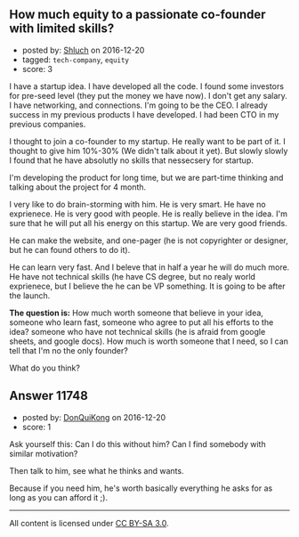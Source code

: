 ## How much equity to a passionate co-founder with limited skills?

- posted by: [Shluch](https://stackexchange.com/users/2354107/shluch) on 2016-12-20
- tagged: `tech-company`, `equity`
- score: 3

I have a startup idea. I have developed all the code. I found some investors for pre-seed level (they put the money we have now). I don't get any salary. I have networking, and connections. I'm going to be the CEO.  I already success in my previous products I have developed. I had been CTO in my previous companies.

I thought to join a co-founder to my startup. He really want to be part of it. I thought to give him 10%-30% (We didn't talk about it yet). But slowly slowly I found that he have absolutly no skills that nessecsery for startup. 

I'm developing the product for long time, but we are part-time thinking and talking about the project for 4 month.

I very like to do brain-storming with him. He is very smart. He have no exprienece. He is very good with people. He is really believe in the idea. I'm sure that he will put all his energy on this startup. We are very good friends.

He can make the website, and one-pager (he is not copyrighter or designer, but he can found others to do it).

He can learn very fast. And I beleve that in half a year he will do much more. He have not technical skills (he have CS degree, but no realy world exprienece, but I believe the he can be VP something. It is going to be after the launch.

**The question is:** How much worth someone that believe in your idea, someone who learn fast, someone who agree to put all his efforts to the idea?  someone who have not technical skills (he is afraid from google sheets, and google docs).
How much is worth someone that I need, so I can tell that I'm no the only founder?

What do you think?


## Answer 11748

- posted by: [DonQuiKong](https://stackexchange.com/users/9739821/donquikong) on 2016-12-20
- score: 1

Ask yourself this: 
Can I do this without him? Can I find somebody with similar motivation? 

Then talk to him, see what he thinks and wants.


Because if you need him, he's worth basically everything he asks for as long as you can afford it ;).





---

All content is licensed under [CC BY-SA 3.0](https://creativecommons.org/licenses/by-sa/3.0/).
